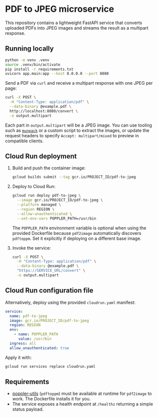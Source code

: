 # PDF to JPEG microservice

This repository contains a lightweight FastAPI service that converts uploaded PDFs into JPEG images and streams the result as a multipart response.

## Running locally

```bash
python -m venv .venv
source .venv/bin/activate
pip install -r requirements.txt
uvicorn app.main:app --host 0.0.0.0 --port 8080
```

Send a PDF via `curl` and receive a multipart response with one JPEG per page:

```bash
curl -X POST \
  -H "Content-Type: application/pdf" \
  --data-binary @example.pdf \
  http://localhost:8080/convert \
  -o output.multipart
```

Each part in `output.multipart` will be a JPEG image. You can use tooling such as [`munpack`](https://linux.die.net/man/1/munpack) or a custom script to extract the images, or update the request headers to specify `Accept: multipart/mixed` to preview in compatible clients.

## Cloud Run deployment

1. Build and push the container image:

   ```bash
   gcloud builds submit --tag gcr.io/PROJECT_ID/pdf-to-jpeg
   ```

2. Deploy to Cloud Run:

   ```bash
   gcloud run deploy pdf-to-jpeg \
     --image gcr.io/PROJECT_ID/pdf-to-jpeg \
     --platform managed \
     --region REGION \
     --allow-unauthenticated \
     --set-env-vars POPPLER_PATH=/usr/bin
   ```

   The `POPPLER_PATH` environment variable is optional when using the provided Dockerfile because `pdf2image` automatically discovers `pdftoppm`. Set it explicitly if deploying on a different base image.

3. Invoke the service:

   ```bash
   curl -X POST \
     -H "Content-Type: application/pdf" \
     --data-binary @example.pdf \
     "https://SERVICE_URL/convert" \
     -o output.multipart
   ```

## Cloud Run configuration file

Alternatively, deploy using the provided `cloudrun.yaml` manifest:

```yaml
service:
  name: pdf-to-jpeg
  image: gcr.io/PROJECT_ID/pdf-to-jpeg
  region: REGION
  env:
    - name: POPPLER_PATH
      value: /usr/bin
  ingress: all
  allow_unauthenticated: true
```

Apply it with:

```bash
gcloud run services replace cloudrun.yaml
```

## Requirements

- [poppler-utils](https://poppler.freedesktop.org/) (`pdftoppm`) must be available at runtime for `pdf2image` to work. The Dockerfile installs it for you.
- The service exposes a health endpoint at `/healthz` returning a simple status payload.
